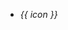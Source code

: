 <IconA />
<div id="allIcon">
  <ul class="allIcon-ui">
    <li
      class="allIcon-li"
      v-for="(icon, index) in iconList"
      :key="index"
      :data-clipboard-text="icon"
      @click="copy(icon)"
    >
      <i :class="['coco-icon', icon]" />
      <p class="iconTitle">{{ icon }}</p>
    </li>
  </ul>
</div>

<script setup>
  import Clipboard from 'clipboard'
  import { Message } from '@coco-ui/components'
  import IconA from './iconA.md'
  const iconList = [
    'coco-ui-cocoui',
    'coco-ui-githublogo',
    'coco-ui-arrow-up-filling',
    'coco-ui-arrow-down-filling',
    'coco-ui-arrow-left-filling',
    'coco-ui-arrow-right-filling',
    'coco-ui-caps-unlock-filling',
    'coco-ui-comment-filling',
    'coco-ui-check-item-filling',
    'coco-ui-clock-filling',
    'coco-ui-delete-filling',
    'coco-ui-decline-filling',
    'coco-ui-dynamic-filling',
    'coco-ui-intermediate-filling',
    'coco-ui-favorite-filling',
    'coco-ui-layout-filling',
    'coco-ui-help-filling',
    'coco-ui-history-filling',
    'coco-ui-filter-filling',
    'coco-ui-file-common-filling',
    'coco-ui-news-filling',
    'coco-ui-edit-filling',
    'coco-ui-fullscreen-expand-filling',
    'coco-ui-smile-filling',
    'coco-ui-rise-filling',
    'coco-ui-picture-filling',
    'coco-ui-notification-filling',
    'coco-ui-user-filling',
    'coco-ui-setting-filling',
    'coco-ui-switch-filling',
    'coco-ui-work-filling',
    'coco-ui-task-filling',
    'coco-ui-success-filling',
    'coco-ui-warning-filling',
    'coco-ui-folder-filling',
    'coco-ui-map-filling',
    'coco-ui-prompt-filling',
    'coco-ui-meh-filling',
    'coco-ui-cry-filling',
    'coco-ui-top-filling',
    'coco-ui-home-filling',
    'coco-ui-sorting',
    'coco-ui-3column',
    'coco-ui-column-4',
    'coco-ui-add',
    'coco-ui-add-circle',
    'coco-ui-adjust',
    'coco-ui-arrow-up-circle',
    'coco-ui-arrow-right-circle',
    'coco-ui-arrow-down',
    'coco-ui-ashbin',
    'coco-ui-arrow-right',
    'coco-ui-browse',
    'coco-ui-bottom',
    'coco-ui-back',
    'coco-ui-bad',
    'coco-ui-arrow-double-left',
    'coco-ui-arrow-left-circle',
    'coco-ui-arrow-double-right',
    'coco-ui-caps-lock',
    'coco-ui-camera',
    'coco-ui-chart-bar',
    'coco-ui-attachment',
    'coco-ui-code',
    'coco-ui-close',
    'coco-ui-check-item',
    'coco-ui-calendar',
    'coco-ui-calendar',
    'coco-ui-comment',
    'coco-ui-column-vertical',
    'coco-ui-column-horizontal',
    'coco-ui-complete',
    'coco-ui-chart-pie',
    'coco-ui-cry',
    'coco-ui-customer-service',
    'coco-ui-delete',
    'coco-ui-direction-down',
    'coco-ui-copy',
    'coco-ui-cut',
    'coco-ui-data-view',
    'coco-ui-direction-down-circle',
    'coco-ui-direction-right',
    'coco-ui-direction-up',
    'coco-ui-discount',
    'coco-ui-direction-left',
    'coco-ui-download',
    'coco-ui-electronics',
    'coco-ui-drag',
    'coco-ui-elipsis',
    'coco-ui-export',
    'coco-ui-explain',
    'coco-ui-edit',
    'coco-ui-eye-close',
    'coco-ui-email',
    'coco-ui-error',
    'coco-ui-favorite',
    'coco-ui-file-common',
    'coco-ui-file-delete',
    'coco-ui-file-add',
    'coco-ui-film',
    'coco-ui-fabulous',
    'coco-ui-file',
    'coco-ui-folder-close',
    'coco-ui-filter',
    'coco-ui-good',
    'coco-ui-hide',
    'coco-ui-xiexian',
    'coco-ui-guanbi',
    'coco-ui-shouye-xianxing',
    'coco-ui-huojian',
    'coco-ui-huojian1',
    'coco-ui-history',
    'coco-ui-file-open',
    'coco-ui-forward',
    'coco-ui-import',
    'coco-ui-image-text',
    'coco-ui-keyboard-26',
    'coco-ui-keyboard-26',
    'coco-ui-keyboard-9',
    'coco-ui-link',
    'coco-ui-layout',
    'coco-ui-fullscreen-shrink',
    'coco-ui-layers',
    'coco-ui-lock',
    'coco-ui-fullscreen-expand',
    'coco-ui-meh',
    'coco-ui-menu',
    'coco-ui-loading',
    'coco-ui-help',
    'coco-ui-minus-circle',
    'coco-ui-modular',
    'coco-ui-notification',
    'coco-ui-mic',
    'coco-ui-more',
    'coco-ui-pad',
    'coco-ui-operation',
    'coco-ui-play',
    'coco-ui-print',
    'coco-ui-mobile-phone',
    'coco-ui-minus',
    'coco-ui-navigation',
    'coco-ui-pdf',
    'coco-ui-prompt',
    'coco-ui-move',
    'coco-ui-refresh',
    'coco-ui-run-up',
    'coco-ui-picture',
    'coco-ui-run-in',
    'coco-ui-pin',
    'coco-ui-save',
    'coco-ui-search',
    'coco-ui-share',
    'coco-ui-scanning',
    'coco-ui-security',
    'coco-ui-sign-out',
    'coco-ui-select',
    'coco-ui-stop',
    'coco-ui-success',
    'coco-ui-smile',
    'coco-ui-switch',
    'coco-ui-setting',
    'coco-ui-survey',
    'coco-ui-task',
    'coco-ui-skip',
    'coco-ui-text',
    'coco-ui-time',
    'coco-ui-telephone-out',
    'coco-ui-toggle-left',
    'coco-ui-toggle-right',
    'coco-ui-telephone',
    'coco-ui-top',
    'coco-ui-unlock',
    'coco-ui-user',
    'coco-ui-upload',
    'coco-ui-work',
    'coco-ui-training',
    'coco-ui-warning',
    'coco-ui-zoom-in',
    'coco-ui-zoom-out',
    'coco-ui-add-bold',
    'coco-ui-arrow-left-bold',
    'coco-ui-arrow-up-bold',
    'coco-ui-close-bold',
    'coco-ui-arrow-down-bold',
    'coco-ui-minus-bold',
    'coco-ui-arrow-right-bold',
    'coco-ui-select-bold'
  ]
  const copy = (icon) => {
    const clipboard = new Clipboard('.allIcon-li')
    clipboard.on('success', (_) => {
      Message({ message: `复制成功 ${icon}`, type: 'success', round: true })
      clipboard.destroy()
    })
  }
</script>

